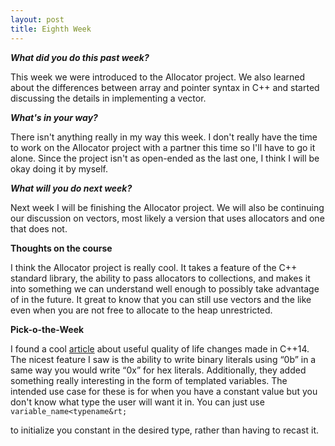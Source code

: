 ```yaml
---
layout: post
title: Eighth Week
---
```

<p><b><i>What did you do this past week?</i></b></p>
<p>This week we were introduced to the Allocator project. We also learned about the differences between array and pointer syntax in C++ and started discussing the details in implementing a vector. </p>
<p><b><i>What's in your way?</i></b></p>
<p>There isn't anything really in my way this week. I don't really have the time to work on the Allocator project with a partner this time so I'll have to go it alone. Since the project isn't as open-ended as the last one, I think I will be okay doing it by myself.</p>
<p><b><i>What will you do next week?</i></b></p>
<p>Next week I will be finishing the Allocator project. We will also be continuing our discussion on vectors, most likely a version that uses allocators and one that does not.</p>
<p><b>Thoughts on the course</b></p>
<p>I think the Allocator project is really cool. It takes a feature of the C++ standard library, the ability to pass allocators to collections, and makes it into something we can understand well enough to possibly take advantage of in the future. It great to know that you can still use vectors and the like even when you are not free to allocate to the heap unrestricted.</p>
<p><b>Pick-o-the-Week</b></p>
<p>I found a cool <a href=”http://www.informit.com/articles/article.aspx?p=2209021”>article</a> about useful quality of life changes made in C++14. The nicest feature I saw is the ability to write binary literals using “0b” in a same way you would write “0x” for hex literals. Additionally, they added something really interesting in the form of templated variables. The intended use case for these is for when you have a constant value but you don't know what type the user will want it in. You can just use <code>variable_name&lt;typename&rt;</code></p> to initialize you constant in the desired type, rather than having to recast it.</p>
